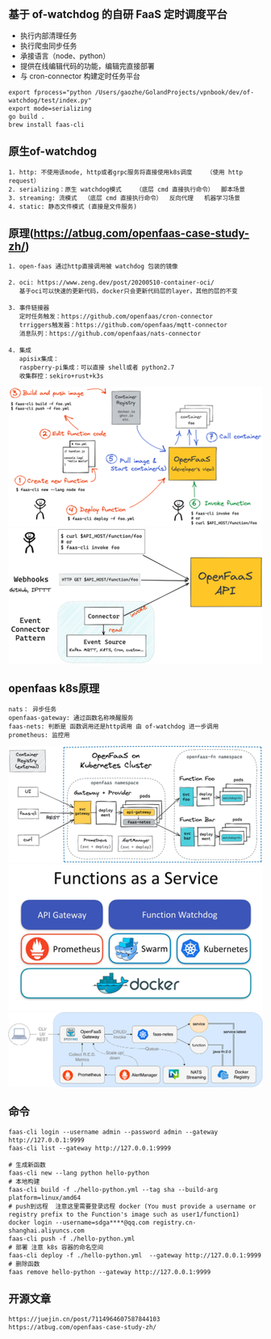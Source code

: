 ## 基于 of-watchdog 的自研 FaaS 定时调度平台

- 执行内部清理任务
- 执行爬虫同步任务
- 承接语言（node、python）
- 提供在线编辑代码的功能，编辑完直接部署
- 与 cron-connector 构建定时任务平台

```
export fprocess="python /Users/gaozhe/GolandProjects/vpnbook/dev/of-watchdog/test/index.py"
export mode=serializing
go build .
brew install faas-cli
```

## 原生of-watchdog

```
1. http: 不使用该mode, http或者grpc服务将直接使用k8s调度    （使用 http request）
2. serializing：原生 watchdog模式    （底层 cmd 直接执行命令）  脚本场景
3. streaming: 流模式  （底层 cmd 直接执行命令）  反向代理   机器学习场景
4. static: 静态文件模式 (直接是文件服务)

```

## 原理(https://atbug.com/openfaas-case-study-zh/)

```
1. open-faas 通过http直接调用被 watchdog 包装的镜像

2. oci: https://www.zeng.dev/post/20200510-container-oci/
   基于oci可以快速的更新代码，docker只会更新代码层的layer，其他的层的不变

3. 事件链接器
   定时任务触发：https://github.com/openfaas/cron-connector
   trriggers触发器：https://github.com/openfaas/mqtt-connector
   消息队列：https://github.com/openfaas/nats-connector

4. 集成
   apisix集成：
   raspberry-pi集成：可以直接 shell或者 python2.7
   收集群控：sekiro+rust+k3s
```

![](doc/img.png)
![](doc/img_1.png)

## openfaas k8s原理

```
nats： 异步任务
openfaas-gateway: 通过函数名称唤醒服务
faas-nets: 判断是 函数调用还是http调用 由 of-watchdog 进一步调用
prometheus: 监控用
```

![](doc/img_2.png)
![](doc/img_3.png)
![](doc/img_4.png)

## 命令

```
faas-cli login --username admin --password admin --gateway http://127.0.0.1:9999
faas-cli list --gateway http://127.0.0.1:9999

# 生成新函数
faas-cli new --lang python hello-python
# 本地构建
faas-cli build -f ./hello-python.yml --tag sha --build-arg platform=linux/amd64
# push到远程  注意这里需要登录远程 docker (You must provide a username or registry prefix to the Function's image such as user1/function1)
docker login --username=sdga****@qq.com registry.cn-shanghai.aliyuncs.com
faas-cli push -f ./hello-python.yml
# 部署 注意 k8s 容器的命名空间
faas-cli deploy -f ./hello-python.yml  --gateway http://127.0.0.1:9999
# 删除函数
faas remove hello-python --gateway http://127.0.0.1:9999
```

## 开源文章

```
https://juejin.cn/post/7114964607587844103
https://atbug.com/openfaas-case-study-zh/
```